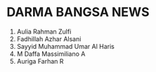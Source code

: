# DARMA BANGSA NEWS

1. Aulia Rahman Zulfi
2. Fadhillah Azhar Alsani
3. Sayyid Muhammad Umar Al Haris
4. M Daffa Massimiliano A
5. Auriga Farhan R
